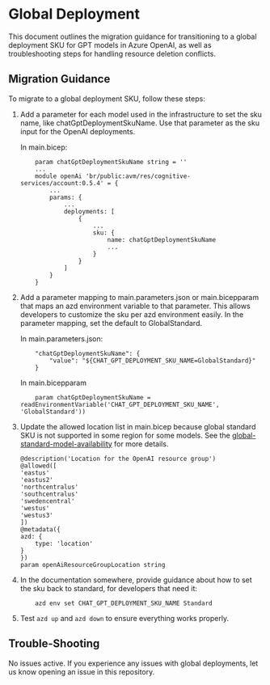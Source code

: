 # Global Deployment

This document outlines the migration guidance for transitioning to a global deployment SKU for GPT models in Azure OpenAI, as well as troubleshooting steps for handling resource deletion conflicts.

## Migration Guidance

To migrate to a global deployment SKU, follow these steps:

1. Add a parameter for each model used in the infrastructure to set the sku name, like chatGptDeploymentSkuName. Use that parameter as the sku input for the OpenAI deployments.

    In main.bicep:

    ```
        param chatGptDeploymentSkuName string = ''
        ...
        module openAi 'br/public:avm/res/cognitive-services/account:0.5.4' = {
            ...
            params: {
                ...
                deployments: [
                    {
                        ...
                        sku: {
                            name: chatGptDeploymentSkuName
                            ...
                        }
                    }
                ]
            }
        }
    ```
   
1. Add a parameter mapping to main.parameters.json or main.bicepparam that maps an azd environment variable to that parameter. This allows developers to customize the sku per azd environment easily. In the parameter mapping, set the default to GlobalStandard.

    In main.parameters.json:    
    ```
        "chatGptDeploymentSkuName": {
            "value": "${CHAT_GPT_DEPLOYMENT_SKU_NAME=GlobalStandard}"
        }
    ````

    In main.bicepparam
    ```
        param chatGptDeploymentSkuName = readEnvironmentVariable('CHAT_GPT_DEPLOYMENT_SKU_NAME', 'GlobalStandard'))
    ```

1. Update the allowed location list in main.bicep because global standard SKU is not supported in some region for some models. See the [global-standard-model-availability](https://learn.microsoft.com/azure/ai-services/openai/concepts/models?tabs=python-secure#global-standard-model-availability) for more details.

    ```
    @description('Location for the OpenAI resource group')
    @allowed([
    'eastus'
    'eastus2'
    'northcentralus'
    'southcentralus'
    'swedencentral'
    'westus'
    'westus3'
    ])
    @metadata({
    azd: {
        type: 'location'
    }
    })
    param openAiResourceGroupLocation string
    ```

1. In the documentation somewhere, provide guidance about how to set the sku back to standard, for developers that need it:
   
    ```shell
        azd env set CHAT_GPT_DEPLOYMENT_SKU_NAME Standard
    ```

1. Test `azd up` and `azd down` to ensure everything works properly. 

## Trouble-Shooting

No issues active. If you experience any issues with global deployments, let us know opening an issue in this repository.
